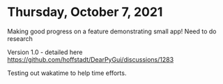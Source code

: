# Thursday, October 7, 2021

Making good progress on a feature demonstrating small app!
Need to do research

Version 1.0 - detailed here https://github.com/hoffstadt/DearPyGui/discussions/1283

Testing out wakatime to help time efforts.